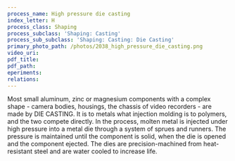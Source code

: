 ```yaml
---
process_name: High pressure die casting
index_letter: H
process_class: Shaping
process_subclass: 'Shaping: Casting'
process_sub_subclass: 'Shaping: Casting: Die Casting'
primary_photo_path: /photos/2038_high_pressure_die_casting.png
video_uri:
pdf_title:
pdf_path:
eperiments:
relations:
---
```


Most small aluminum, zinc or magnesium components with a complex shape - camera bodies, housings, the chassis of video recorders - are made by DIE CASTING. It is to metals what injection molding is to polymers, and the two compete directly. In the process, molten metal is injected under high pressure into a metal die through a system of sprues and runners. The pressure is maintained until the component is solid, when the die is opened and the component ejected. The dies are precision-machined from heat-resistant steel and are water cooled to increase life.
